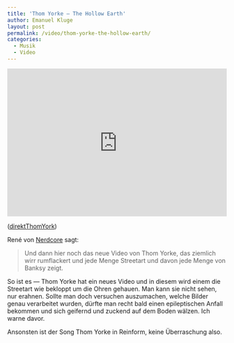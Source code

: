 ```yaml
---
title: 'Thom Yorke — The Hollow Earth'
author: Emanuel Kluge
layout: post
permalink: /video/thom-yorke-the-hollow-earth/
categories:
  - Musik
  - Video
---
```


<div style="position: relative; max-width: 660px; padding-top: 67.575758%; margin: 1em 0; overflow: hidden">
  <iframe src="https://player.vimeo.com/video/6661895?color=ffffff&amp;title=0&amp;byline=0&amp;portrait=0" width="660" height="446" frameborder="0" webkitallowfullscreen mozallowfullscreen allowfullscreen style="position: absolute; top: 0; right: 0; bottom: 0; left: 0; width: 100%; height: 100%"></iframe>
</div>

([direktThomYork](http://vimeo.com/6661895))

René von [Nerdcore](http://www.nerdcore.de/wp/2009/09/21/banksys-neueste-arbeiten-und-streetart-im-neuen-thom-yorke-video/) sagt:

> Und dann hier noch das neue Video von Thom Yorke, das ziemlich wirr rumflackert und jede Menge Streetart und davon jede Menge von Banksy zeigt.

So ist es — Thom Yorke hat ein neues Video und in diesem wird einem die Streetart wie bekloppt um die Ohren gehauen. Man kann sie nicht sehen, nur erahnen. Sollte man doch versuchen auszumachen, welche Bilder genau verarbeitet wurden, dürfte man recht bald einen epileptischen Anfall bekommen und sich geifernd und zuckend auf dem Boden wälzen. Ich warne davor.

Ansonsten ist der Song Thom Yorke in Reinform, keine Überraschung also.
